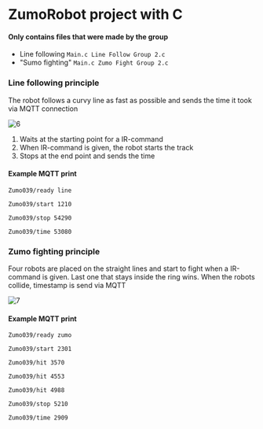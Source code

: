 # ZumoRobot project with C

#### Only contains files that were made by the group
* Line following `Main.c Line Follow Group 2.c`
* "Sumo fighting" `Main.c Zumo Fight Group 2.c`

### Line following principle
The robot follows a curvy line as fast as possible and sends the time it took via MQTT connection

![6](https://user-images.githubusercontent.com/45162563/72589989-69bf8400-3905-11ea-954e-80ab471352a7.png)

1. Waits at the starting point for a IR-command
2. When IR-command is given, the robot starts the track
3. Stops at the end point and sends the time
#### Example MQTT print
`Zumo039/ready line`

`Zumo039/start 1210`

`Zumo039/stop 54290`

`Zumo039/time 53080`

### Zumo fighting principle
Four robots are placed on the straight lines and start to fight when a IR-command is given. Last one that stays inside the ring wins. When the robots collide, timestamp is send via MQTT

![7](https://user-images.githubusercontent.com/45162563/72589990-69bf8400-3905-11ea-95aa-5fa49986ec86.png)
#### Example MQTT print
`Zumo039/ready zumo`

`Zumo039/start 2301`

`Zumo039/hit 3570`

`Zumo039/hit 4553`

`Zumo039/hit 4988`

`Zumo039/stop 5210`

`Zumo039/time 2909`


